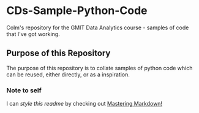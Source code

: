 # CDs-Sample-Python-Code

Colm's repository for the GMIT Data Analytics course - samples of code that I've got working. 

## Purpose of this Repository
The purpose of this repository is to collate samples of python code which can be reused, either directly, or as a inspiration.

### Note to self
I can *style this readme* by checking out [Mastering Markdown!](https://guides.github.com/features/mastering-markdown/)

